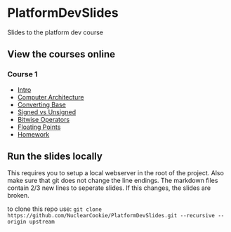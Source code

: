# PlatformDevSlides
Slides to the platform dev course

## View the courses online
### Course 1
* [Intro](course1/Intro.md)
* [Computer Architecture](course1/computer_architecture.md)
* [Converting Base](course1/converting_base.md)
* [Signed vs Unsigned](course1/signed_unsigned.md)
* [Bitwise Operators](course1/bitwise_operators.md)
* [Floating Points](course1/floating_points.md)
* [Homework](course1/homework.md)


## Run the slides locally

This requires you to setup a local webserver in the root of the project.
Also make sure that git does not change the line endings. The markdown files contain 2/3 new lines to seperate slides. If this changes, the slides are broken.

to clone this repo use:
    `git clone https://github.com/NuclearCookie/PlatformDevSlides.git --recursive --origin upstream`
